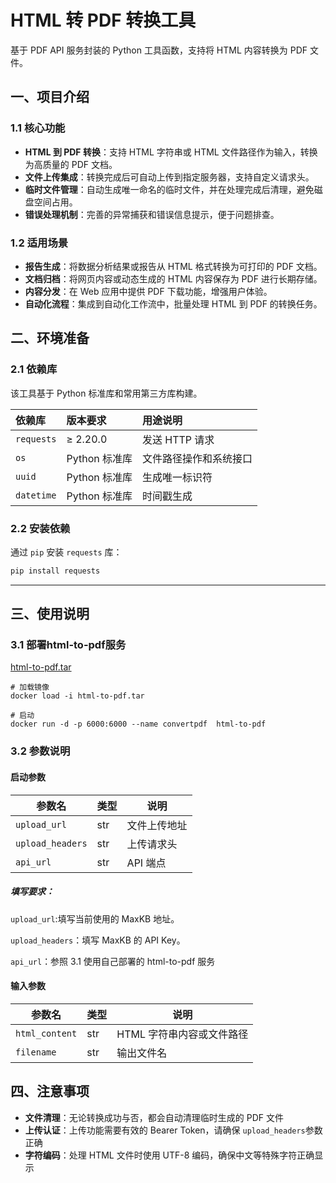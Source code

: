 # HTML 转 PDF 转换工具

基于 PDF API 服务封装的 Python 工具函数，支持将 HTML 内容转换为 PDF 文件。

## 一、项目介绍

### 1.1 核心功能

- **HTML 到 PDF 转换**：支持 HTML 字符串或 HTML 文件路径作为输入，转换为高质量的 PDF 文档。
- **文件上传集成**：转换完成后可自动上传到指定服务器，支持自定义请求头。
- **临时文件管理**：自动生成唯一命名的临时文件，并在处理完成后清理，避免磁盘空间占用。
- **错误处理机制**：完善的异常捕获和错误信息提示，便于问题排查。

### 1.2 适用场景

- **报告生成**：将数据分析结果或报告从 HTML 格式转换为可打印的 PDF 文档。
- **文档归档**：将网页内容或动态生成的 HTML 内容保存为 PDF 进行长期存储。
- **内容分发**：在 Web 应用中提供 PDF 下载功能，增强用户体验。
- **自动化流程**：集成到自动化工作流中，批量处理 HTML 到 PDF 的转换任务。

## 二、环境准备

### 2.1 依赖库

该工具基于 Python 标准库和常用第三方库构建。

| 依赖库     | 版本要求      | 用途说明               |
| :--------- | :------------ | :--------------------- |
| `requests` | ≥ 2.20.0      | 发送 HTTP 请求         |
| `os`       | Python 标准库 | 文件路径操作和系统接口 |
| `uuid`     | Python 标准库 | 生成唯一标识符         |
| `datetime` | Python 标准库 | 时间戳生成             |

### 2.2 安装依赖

通过 `pip` 安装 `requests` 库：

```bash
pip install requests
```

------

## 三、使用说明

### 3.1 部署html-to-pdf服务

[html-to-pdf.tar](https://lark-assets-prod-aliyun.oss-cn-hangzhou.aliyuncs.com/yuque/0/2025/tar/2553020/1755763026795-9620b803-1e5a-4306-abb9-a3f5bbae6295.tar?OSSAccessKeyId=LTAI4GKnqTWmz2X8mzA1Sjbv&Expires=1761721588&Signature=nGDJCGLvW%2FUo65SMDAlQ54KS2rM%3D&response-content-disposition=attachment%3Bfilename*%3DUTF-8%27%27html-to-pdf.tar)

```linux
# 加载镜像
docker load -i html-to-pdf.tar

# 启动
docker run -d -p 6000:6000 --name convertpdf  html-to-pdf
```

### 3.2 参数说明

#### 启动参数

| 参数名           | 类型 | 说明         |
| ---------------- | ---- | ------------ |
| `upload_url`     | str  | 文件上传地址 |
| `upload_headers` | str  | 上传请求头   |
| `api_url`        | str  | API 端点     |

##### 填写要求：

`upload_url`:填写当前使用的 MaxKB 地址。

`upload_headers`：填写 MaxKB 的 API Key。

`api_url`：参照 3.1 使用自己部署的 html-to-pdf 服务

#### 输入参数

| 参数名         | 类型 | 说明                      |
| -------------- | ---- | ------------------------- |
| `html_content` | str  | HTML 字符串内容或文件路径 |
| `filename`     | str  | 输出文件名                |

## 四、注意事项

- **文件清理**：无论转换成功与否，都会自动清理临时生成的 PDF 文件
- **上传认证**：上传功能需要有效的 Bearer Token，请确保 `upload_headers`参数正确
- **字符编码**：处理 HTML 文件时使用 UTF-8 编码，确保中文等特殊字符正确显示
